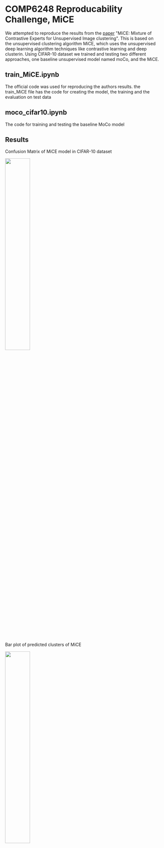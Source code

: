 # COMP6248 Reproducability Challenge, MiCE

We attempted to reproduce the results from the [paper](https://openreview.net/forum?id=gV3wdEOGy_V) "MiCE: Mixture of Contrastive Experts for Unsupervised Image clustering". This is based on the unsupervised clustering algorithm MiCE, which uses the unsupervised deep learning algorithm techniques like contrastive learning and deep clusterin. Using CIFAR-10 dataset we trained and testing two different approaches, one baseline unsupervised model named moCo, and the MiCE. 

## train_MiCE.ipynb

The official code was used for reproducing the authors results. the train_MiCE file has the code for creating the model, the training and the evaluation on test
data

## moco_cifar10.ipynb

The code for training and testing the baseline MoCo model

## Results
Confusion Matrix of MiCE model in CIFAR-10 dataset

<img src="https://user-images.githubusercontent.com/44750127/168285157-da8d9d60-e799-4775-89ea-7e6c569869d7.png" width=40% height=40%>

Bar plot of predicted clusters of MiCE

<img src="https://user-images.githubusercontent.com/44750127/168285966-5e23ef2a-7248-4022-841e-f3aee55c62b8.png" width=40% height=40%>

